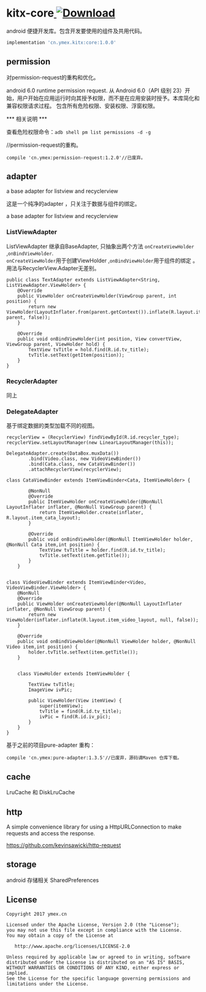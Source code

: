 # kitx-core[ ![Download](https://api.bintray.com/packages/ymex/maven/core/images/download.svg) ](https://bintray.com/ymex/maven/core/_latestVersion)
android 便捷开发库。包含开发要使用的组件及共用代码。


```groovy
implementation 'cn.ymex.kitx:core:1.0.0'
```


## permission
对permission-request的重构和优化。

android 6.0  runtime permission request.
从 Android 6.0（API 级别 23）开始，用户开始在应用运行时向其授予权限，而不是在应用安装时授予。本库简化和兼容权限请求过程。
包含所有危险权限、安装权限、浮窗权限。

*** 相关说明 ***

查看危险权限命令：`adb shell pm list permissions -d -g`

//permission-request的重构。
```
compile 'cn.ymex:permission-request:1.2.0'//已废弃。
```

## adapter

a base adapter for listview and recyclerview

这是一个纯净的adapter ，只关注于数据与组件的绑定。

a base adapter for listview and recyclerview


### ListViewAdapter
ListViewAdapter 继承自BaseAdapter, 只抽象出两个方法 `onCreateViewHolder` ,`onBindViewHolder`. <br>
`onCreateViewHolder`用于创建ViewHolder ,`onBindViewHolder`用于组件的绑定 。用法与RecyclerView.Adapter无差别。

```
public class TextAdapter extends ListViewAdapter<String, ListViewAdapter.ViewHolder> {
    @Override
    public ViewHolder onCreateViewHolder(ViewGroup parent, int position) {
        return new ViewHolder(LayoutInflater.from(parent.getContext()).inflate(R.layout.item_text_layout, parent, false));
    }

    @Override
    public void onBindViewHolder(int position, View convertView, ViewGroup parent, ViewHolder hold) {
        TextView tvTitle = hold.find(R.id.tv_title);
        tvTitle.setText(getItem(position));
    }
}
```

### RecyclerAdapter
同上

### DelegateAdapter

基于绑定数据的类型加载不同的视图。

```
recyclerView = (RecyclerView) findViewById(R.id.recycler_type);
recyclerView.setLayoutManager(new LinearLayoutManager(this));

DelegateAdapter.create(DataBox.muxData())
        .bind(Video.class, new VideoViewBinder())
        .bind(Cata.class, new CataViewBinder())
        .attachRecyclerView(recyclerView);
        
class CataViewBinder extends ItemViewBinder<Cata, ItemViewHolder> {

        @NonNull
        @Override
        public ItemViewHolder onCreateViewHolder(@NonNull LayoutInflater inflater, @NonNull ViewGroup parent) {
            return ItemViewHolder.create(inflater, R.layout.item_cata_layout);
        }

        @Override
        public void onBindViewHolder(@NonNull ItemViewHolder holder, @NonNull Cata item,int position) {
            TextView tvTitle = holder.find(R.id.tv_title);
            tvTitle.setText(item.getTitle());
        }
    }


class VideoViewBinder extends ItemViewBinder<Video, VideoViewBinder.ViewHolder> {
    @NonNull
    @Override
    public ViewHolder onCreateViewHolder(@NonNull LayoutInflater inflater, @NonNull ViewGroup parent) {
        return new ViewHolder(inflater.inflate(R.layout.item_video_layout, null, false));
    }

    @Override
    public void onBindViewHolder(@NonNull ViewHolder holder, @NonNull Video item,int position) {
        holder.tvTitle.setText(item.getTitle());
    }


    class ViewHolder extends ItemViewHolder {

        TextView tvTitle;
        ImageView ivPic;

        public ViewHolder(View itemView) {
            super(itemView);
            tvTitle = find(R.id.tv_title);
            ivPic = find(R.id.iv_pic);
        }
    }
}
```
基于之前的项目pure-adapter 重构：
```
compile 'cn.ymex:pure-adapter:1.3.5'//已废弃，源码请Maven 仓库下载。
```


## cache 
LruCache 和 DiskLruCache


## http 

A simple convenience library for using a HttpURLConnection to make requests and access the response.

https://github.com/kevinsawicki/http-request


## storage

android 存储相关 SharedPreferences





License
-------

    Copyright 2017 ymex.cn

    Licensed under the Apache License, Version 2.0 (the "License");
    you may not use this file except in compliance with the License.
    You may obtain a copy of the License at

       http://www.apache.org/licenses/LICENSE-2.0

    Unless required by applicable law or agreed to in writing, software
    distributed under the License is distributed on an "AS IS" BASIS,
    WITHOUT WARRANTIES OR CONDITIONS OF ANY KIND, either express or implied.
    See the License for the specific language governing permissions and
    limitations under the License.
